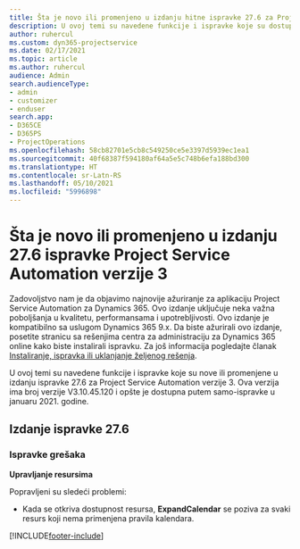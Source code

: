 ```yaml
---
title: Šta je novo ili promenjeno u izdanju hitne ispravke 27.6 za Project Service Automation verzije 3
description: U ovoj temi su navedene funkcije i ispravke koje su dostupne u izdanju hitne ispravke 27.6 za Project Service Automation verzije 3.
author: ruhercul
ms.custom: dyn365-projectservice
ms.date: 02/17/2021
ms.topic: article
ms.author: ruhercul
audience: Admin
search.audienceType:
- admin
- customizer
- enduser
search.app:
- D365CE
- D365PS
- ProjectOperations
ms.openlocfilehash: 58cb82701e5cb8c549250ce5e3397d5939ec1ea1
ms.sourcegitcommit: 40f68387f594180af64a5e5c748b6efa188bd300
ms.translationtype: HT
ms.contentlocale: sr-Latn-RS
ms.lasthandoff: 05/10/2021
ms.locfileid: "5996898"
---
```

# <a name="whats-new-or-changed-in-project-service-automation-update-release-276-v3"></a>Šta je novo ili promenjeno u izdanju 27.6 ispravke Project Service Automation verzije 3

Zadovoljstvo nam je da objavimo najnovije ažuriranje za aplikaciju Project Service Automation za Dynamics 365. Ovo izdanje uključuje neka važna poboljšanja u kvalitetu, performansama i upotrebljivosti. Ovo izdanje je kompatibilno sa uslugom Dynamics 365 9.x. Da biste ažurirali ovo izdanje, posetite stranicu sa rešenjima centra za administraciju za Dynamics 365 online kako biste instalirali ispravku. Za još informacija pogledajte članak [Instaliranje, ispravka ili uklanjanje željenog rešenja](/power-platform/admin/install-remove-preferred-solution).

U ovoj temi su navedene funkcije i ispravke koje su nove ili promenjene u izdanju ispravke 27.6 za Project Service Automation verzije 3. Ova verzija ima broj verzije V3.10.45.120 i opšte je dostupna putem samo-ispravke u januaru 2021. godine.

## <a name="update-release-276"></a>Izdanje ispravke 27.6

### <a name="bug-fixes"></a>Ispravke grešaka


**Upravljanje resursima**

Popravljeni su sledeći problemi:

- Kada se otkriva dostupnost resursa, **ExpandCalendar** se poziva za svaki resurs koji nema primenjena pravila kalendara.


[!INCLUDE[footer-include](../includes/footer-banner.md)]